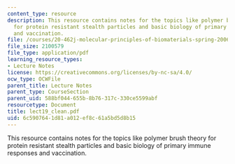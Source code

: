 ```yaml
---
content_type: resource
description: This resource contains notes for the topics like polymer brush theory
  for protein resistant stealth particles and basic biology of primary immune responses
  and vaccination.
file: /courses/20-462j-molecular-principles-of-biomaterials-spring-2006/6c5907641d81a012ef8c61a5bd5d8b15_lect19_clean.pdf
file_size: 2100579
file_type: application/pdf
learning_resource_types:
- Lecture Notes
license: https://creativecommons.org/licenses/by-nc-sa/4.0/
ocw_type: OCWFile
parent_title: Lecture Notes
parent_type: CourseSection
parent_uid: 588bf044-655b-8b76-317c-330ce5599abf
resourcetype: Document
title: lect19_clean.pdf
uid: 6c590764-1d81-a012-ef8c-61a5bd5d8b15
---
```

This resource contains notes for the topics like polymer brush theory for protein resistant stealth particles and basic biology of primary immune responses and vaccination.